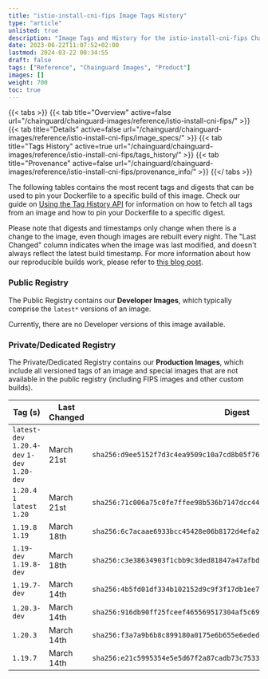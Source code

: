 ```yaml
---
title: "istio-install-cni-fips Image Tags History"
type: "article"
unlisted: true
description: "Image Tags and History for the istio-install-cni-fips Chainguard Image"
date: 2023-06-22T11:07:52+02:00
lastmod: 2024-03-22 00:34:55
draft: false
tags: ["Reference", "Chainguard Images", "Product"]
images: []
weight: 700
toc: true
---
```


{{< tabs >}}
{{< tab title="Overview" active=false url="/chainguard/chainguard-images/reference/istio-install-cni-fips/" >}}
{{< tab title="Details" active=false url="/chainguard/chainguard-images/reference/istio-install-cni-fips/image_specs/" >}}
{{< tab title="Tags History" active=true url="/chainguard/chainguard-images/reference/istio-install-cni-fips/tags_history/" >}}
{{< tab title="Provenance" active=false url="/chainguard/chainguard-images/reference/istio-install-cni-fips/provenance_info/" >}}
{{</ tabs >}}

The following tables contains the most recent tags and digests that can be used to pin your Dockerfile to a specific build of this image. Check our guide on [Using the Tag History API](/chainguard/chainguard-images/using-the-tag-history-api/) for information on how to fetch all tags from an image and how to pin your Dockerfile to a specific digest.

Please note that digests and timestamps only change when there is a change to the image, even though images are rebuilt every night. The "Last Changed" column indicates when the image was last modified, and doesn't always reflect the latest build timestamp. For more information about how our reproducible builds work, please refer to [this blog post](https://www.chainguard.dev/unchained/reproducing-chainguards-reproducible-image-builds).

### Public Registry
The Public Registry contains our **Developer Images**, which typically comprise the `latest*` versions of an image.

Currently, there are no Developer versions of this image available.

### Private/Dedicated Registry
The Private/Dedicated Registry contains our **Production Images**, which include all versioned tags of an image and special images that are not available in the public registry (including FIPS images and other custom builds).

| Tag (s)                                       | Last Changed | Digest                                                                    |
|-----------------------------------------------|--------------|---------------------------------------------------------------------------|
|  `latest-dev` `1.20.4-dev` `1-dev` `1.20-dev` | March 21st   | `sha256:d9ee5152f7d3c4ea9509c10a7cd8b05f767670c66836d762df015aedd32a1d92` |
|  `1.20.4` `1` `latest` `1.20`                 | March 21st   | `sha256:71c006a75c0fe7ffee98b536b7147dcc44c5ac6b01ad052d33b3cd425db1bc7d` |
|  `1.19.8` `1.19`                              | March 18th   | `sha256:6c7acaae6933bcc45428e06b8172d4efa279b281bdde2ac7e2f3ee9ab47ae603` |
|  `1.19-dev` `1.19.8-dev`                      | March 18th   | `sha256:c3e38634903f1cbb9c3ded81847a47afbddf15402861140ac7f7f34ac0e4a89b` |
|  `1.19.7-dev`                                 | March 14th   | `sha256:4b5fd01df334b102152d9c9f3f17db1ee734c2e1a0118bf5456d7b4a88f032c7` |
|  `1.20.3-dev`                                 | March 14th   | `sha256:916db90ff25fceef465569517304af5c69b09e166553ff3ce4e60aae2e4ac7fe` |
|  `1.20.3`                                     | March 14th   | `sha256:f3a7a9b6b8c899180a0175e6b655e6eded7de2022754066d29f9bfc6619ca665` |
|  `1.19.7`                                     | March 14th   | `sha256:e21c5995354e5e5d67f2a87cadb73c7533fffa2e8aa6bd85a4ecbc0e296c589c` |

